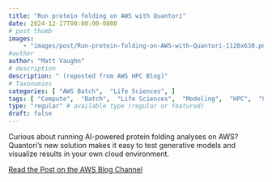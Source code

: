 ```yaml
---
title: "Run protein folding on AWS with Quantori"
date: 2024-12-17T00:00:00-0800
# post thumb
images:
    - "images/post/Run-protein-folding-on-AWS-with-Quantori-1120x630.png"
#author
author: "Matt Vaughn"
# description
description: " (reposted from AWS HPC Blog)"
# Taxonomies
categories: [ "AWS Batch",  "Life Sciences", ]
tags: [ "Compute",  "Batch",  "Life Sciences",  "Modeling",  "HPC",  "hpcblog", ]
type: "regular" # available type (regular or featured)
draft: false
---
```


Curious about running AI-powered protein folding analyses on AWS? Quantori’s new solution makes it easy to test generative models and visualize results in your own cloud environment.

<a href="https://aws.amazon.com/blogs/hpc/run-protein-folding-on-aws-with-quantori/" class="btn btn-primary btn-lg active" role="button" aria-pressed="true" style="margin-top: 8px;">Read the Post on the AWS Blog Channel</a>